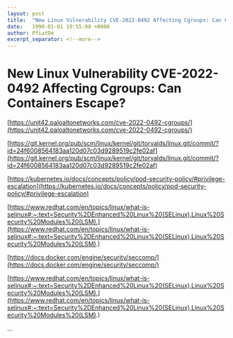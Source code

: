 ```yaml
---
layout: post
title:  "New Linux Vulnerability CVE-2022-0492 Affecting Cgroups: Can Containers Escape?"
date:   1990-01-01 19:55:00 +0000
author: PfiatDe
excerpt_separator: <!--more-->
---
```


# New Linux Vulnerability CVE-2022-0492 Affecting Cgroups: Can Containers Escape?

[https://unit42.paloaltonetworks.com/cve-2022-0492-cgroups/](https://unit42.paloaltonetworks.com/cve-2022-0492-cgroups/)

[https://git.kernel.org/pub/scm/linux/kernel/git/torvalds/linux.git/commit/?id=24f6008564183aa120d07c03d9289519c2fe02af](https://git.kernel.org/pub/scm/linux/kernel/git/torvalds/linux.git/commit/?id=24f6008564183aa120d07c03d9289519c2fe02af)

[https://kubernetes.io/docs/concepts/policy/pod-security-policy/#privilege-escalation](https://kubernetes.io/docs/concepts/policy/pod-security-policy/#privilege-escalation)

[https://www.redhat.com/en/topics/linux/what-is-selinux#:~:text=Security%2DEnhanced%20Linux%20(SELinux),Linux%20Security%20Modules%20(LSM).](https://www.redhat.com/en/topics/linux/what-is-selinux#:~:text=Security%2DEnhanced%20Linux%20(SELinux),Linux%20Security%20Modules%20(LSM).)

[https://docs.docker.com/engine/security/seccomp/](https://docs.docker.com/engine/security/seccomp/)

[https://www.redhat.com/en/topics/linux/what-is-selinux#:~:text=Security%2DEnhanced%20Linux%20(SELinux),Linux%20Security%20Modules%20(LSM).](https://www.redhat.com/en/topics/linux/what-is-selinux#:~:text=Security%2DEnhanced%20Linux%20(SELinux),Linux%20Security%20Modules%20(LSM).)

...
<!--more-->
